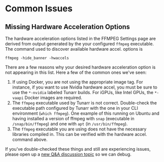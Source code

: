 # Common Issues

## Missing Hardware Acceleration Options

The hardware acceleration options listed in the FFMPEG Settings page are derived from output generated by the your configured `ffmpeg` executable. The command used to discover available hardware accel. options is

```
ffmpeg -hide_banner -hwaccels
```

There are a few reasons why your desired hardware acceleration option is not appearing in this list. Here a few of the common ones we've seen:

1. If using Docker, you are not using the appropriate image tag. For instance, if you want to use Nvidia hardware accel, you must be sure to use the `*-nvidia` labeled Tunarr builds. For iGPUs, like Intel GPUs, the `*-vaapi` Docker images are required.
2. The `ffmpeg` executable used by Tunarr is not correct. Double-check the executable path configured by Tunarr with the one in your CLI environment (`which ffmpeg`). One example of this running on Ubuntu and having installed a version of ffmpeg with `snap` (executable in `/snap/bin/ffmpeg`) and one with `apt` (in `/usr/bin/ffmpeg`).
3. The `ffmpeg` executable you are using does not have the necessary libraries compiled in. This can be verified with the hardware accel. command above.

If you've double-checked these things and still are experiencing issues, please open up a [new Q&A discussion topic](https://github.com/chrisbenincasa/tunarr/discussions/new?category=q-a&title=Missing%20Hardware%20Acceleration%20Option) so we can debug.
